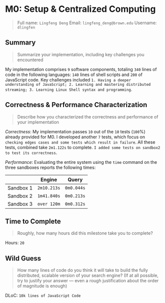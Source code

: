 # M0: Setup & Centralized Computing
> Full name: `Lingfeng Deng`
> Email:  `lingfeng_deng@brown.edu`
> Username:  `dlingfen`

## Summary
> Summarize your implementation, including key challenges you encountered

My implementation comprises `9` software components, totaling `340` lines of code in the following languages: `140` lines of shell scripts and `200` of JavaScript code. Key challenges included `1. Having a deeper understanding of JavaScript; 2. Learning and mastering distributed streaming; 3. Learning Linux Shell syntax and programming`.

## Correctness & Performance Characterization
> Describe how you characterized the correctness and performance of your implementation

*Correctness*: My implementation passes `10` out of the `10` tests (`100`%) already provided for M0. I developed another `7` tests, which focus on `checking edges cases and some tests which result in failure`. All these tests, combined take `2m1.122s` to complete. `I added some tests on sandbox2 to test its correctness`.

*Performance*: Evaluating the entire system using the `time` command on the three sandboxes reports the following times:

|           | Engine   | Query    |
| --------- | -------- | -------- |
| Sandbox 1 | `2m10.213s` | `0m0.044s` |
| Sandbox 2 | `1m41.840s` | `0m0.213s` |
| Sandbox 3 | `over 120m` | `0m0.312s` |

## Time to Complete
> Roughly, how many hours did this milestone take you to complete?

Hours: `20`

## Wild Guess
> How many lines of code do you think it will take to build the fully distributed, scalable version of your search engine? (If at all possible, try to justify your answer — even a rough justification about the order of magnitude is enough)

DLoC: `10k lines of JavaScript Code`

